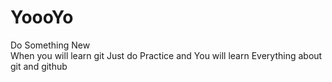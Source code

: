 # YoooYo
Do Something New <br>
When you will learn git Just do Practice and You will learn Everything about git and github
